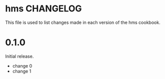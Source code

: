 # hms CHANGELOG

This file is used to list changes made in each version of the hms cookbook.

# 0.1.0

Initial release.

- change 0
- change 1
